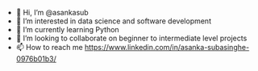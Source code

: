 - 👋 Hi, I’m @asankasub
- 👀 I’m interested in data science and software development
- 🌱 I’m currently learning Python
- 💞️ I’m looking to collaborate on beginner to intermediate level projects
- 📫 How to reach me https://www.linkedin.com/in/asanka-subasinghe-0976b01b3/

<!---
asankasub/asankasub is a ✨ special ✨ repository because its `README.md` (this file) appears on your GitHub profile.
You can click the Preview link to take a look at your changes.
--->
